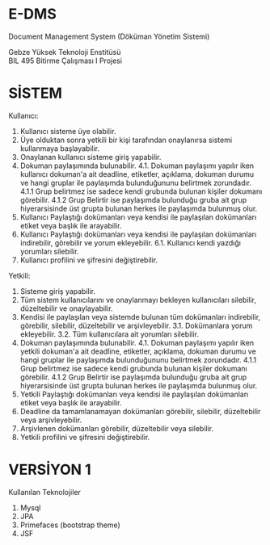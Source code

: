 E-DMS
=====

Document Management System (Döküman Yönetim Sistemi)

Gebze Yüksek Teknoloji Enstitüsü<br>
BIL 495 Bitirme Çalışması I Projesi

SİSTEM
======
Kullanıcı:
1. Kullanıcı sisteme üye olabilir. 
2. Üye olduktan sonra yetkili bir kişi tarafından onaylanırsa sistemi kullanmaya başlayabilir.
3. Onaylanan kullanıcı sisteme giriş yapabilir. 
4. Dokuman paylaşımında bulunabilir.
  4.1. Dokuman paylaşımı yapılır iken kullanıcı dokuman'a ait deadline, etiketler, açıklama, dokuman durumu ve hangi gruplar ile paylaşımda bulunduğununu belirtmek zorundadır.
    4.1.1 Grup belirtmez ise sadece kendi grubunda bulunan kişiler dokumanı görebilir. 
    4.1.2 Grup Belirtir ise paylaşımda bulunduğu gruba ait grup hiyerarsisinde üst grupta bulunan herkes ile paylaşımda bulunmuş olur.
5. Kullanıcı Paylaştığı dokümanları veya kendisi ile paylaşılan dokümanları etiket veya başlık ile arayabilir.
6. Kullanıcı Paylaştığı dokümanları veya kendisi ile paylaşılan dokümanları indirebilir, görebilir ve yorum ekleyebilir.
  6.1. Kullanıcı kendi yazdığı yorumları silebilir. 
7. Kullanıcı profilini ve şifresini değiştirebilir.

Yetkili:
1. Sisteme giriş yapabilir.
2. Tüm sistem kullanıcılarını ve onaylanmayı bekleyen kullanıcıları silebilir, düzeltebilir ve onaylayabilir.
3. Kendisi ile paylaşılan veya sistemde bulunan tüm dokümanları indirebilir, görebilir, silebilir, düzeltebilir ve arşivleyebilir.
  3.1. Dokümanlara yorum ekleyebilir.
  3.2. Tüm kullanıcılara ait yorumları silebilir.
4. Dokuman paylaşımında bulunabilir.
  4.1. Dokuman paylaşımı yapılır iken yetkili dokuman'a ait deadline, etiketler, açıklama, dokuman durumu ve hangi gruplar ile paylaşımda bulunduğununu belirtmek zorundadır.
    4.1.1 Grup belirtmez ise sadece kendi grubunda bulunan kişiler dokumanı görebilir. 
    4.1.2 Grup Belirtir ise paylaşımda bulunduğu gruba ait grup hiyerarsisinde üst grupta bulunan herkes ile paylaşımda bulunmuş olur.
5. Yetkili Paylaştığı dokümanları veya kendisi ile paylaşılan dokümanları etiket veya başlık ile arayabilir.
6. Deadline da tamamlanamayan dokümanları görebilir, silebilir, düzeltebilir veya arşivleyebilir.
7. Arşivlenen dokümanları görebilir, düzeltebilir veya silebilir.
8. Yetkili profilini ve şifresini değiştirebilir.

VERSİYON 1
==========
Kullanılan Teknolojiler
1. Mysql
2. JPA
3. Primefaces (bootstrap theme)
4. JSF
